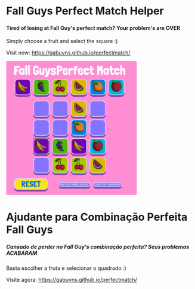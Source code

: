 # Fall Guys Perfect Match Helper
#### Tired of losing at Fall Guy's perfect match? Your problem's are **OVER**
Simply choose a fruit and select the square :)

Visit now: https://gabuvns.github.io/perfectmatch/

<img src="https://github.com/gabuvns/perfectmatch/blob/master/.github/workingexample.png" width="350">

# Ajudante para Combinação Perfeita Fall Guys
##### Cansado de perder no Fall Guy's combinação perfeita? Seus problemas **ACABARAM**
Basta escolher a fruta e selecionar o quadrado :)

Visite agora: https://gabuvns.github.io/perfectmatch/
